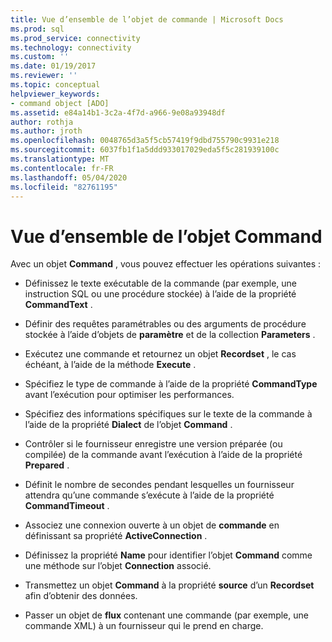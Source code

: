 ```yaml
---
title: Vue d’ensemble de l’objet de commande | Microsoft Docs
ms.prod: sql
ms.prod_service: connectivity
ms.technology: connectivity
ms.custom: ''
ms.date: 01/19/2017
ms.reviewer: ''
ms.topic: conceptual
helpviewer_keywords:
- command object [ADO]
ms.assetid: e84a14b1-3c2a-4f7d-a966-9e08a93948df
author: rothja
ms.author: jroth
ms.openlocfilehash: 0048765d3a5f5cb57419f9dbd755790c9931e218
ms.sourcegitcommit: 6037fb1f1a5ddd933017029eda5f5c281939100c
ms.translationtype: MT
ms.contentlocale: fr-FR
ms.lasthandoff: 05/04/2020
ms.locfileid: "82761195"
---
```

# <a name="command-object-overview"></a>Vue d’ensemble de l’objet Command
Avec un objet **Command** , vous pouvez effectuer les opérations suivantes :  
  
-   Définissez le texte exécutable de la commande (par exemple, une instruction SQL ou une procédure stockée) à l’aide de la propriété **CommandText** .  
  
-   Définir des requêtes paramétrables ou des arguments de procédure stockée à l’aide d’objets de **paramètre** et de la collection **Parameters** .  
  
-   Exécutez une commande et retournez un objet **Recordset** , le cas échéant, à l’aide de la méthode **Execute** .  
  
-   Spécifiez le type de commande à l’aide de la propriété **CommandType** avant l’exécution pour optimiser les performances.  
  
-   Spécifiez des informations spécifiques sur le texte de la commande à l’aide de la propriété **Dialect** de l’objet **Command** .  
  
-   Contrôler si le fournisseur enregistre une version préparée (ou compilée) de la commande avant l’exécution à l’aide de la propriété **Prepared** .  
  
-   Définit le nombre de secondes pendant lesquelles un fournisseur attendra qu’une commande s’exécute à l’aide de la propriété **CommandTimeout** .  
  
-   Associez une connexion ouverte à un objet de **commande** en définissant sa propriété **ActiveConnection** .  
  
-   Définissez la propriété **Name** pour identifier l’objet **Command** comme une méthode sur l’objet **Connection** associé.  
  
-   Transmettez un objet **Command** à la propriété **source** d’un **Recordset** afin d’obtenir des données.  
  
-   Passer un objet de **flux** contenant une commande (par exemple, une commande XML) à un fournisseur qui le prend en charge.
